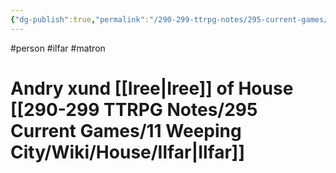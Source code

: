 ```yaml
---
{"dg-publish":true,"permalink":"/290-299-ttrpg-notes/295-current-games/11-weeping-city/wiki/person/andry/"}
---
```



#person #ilfar #matron 

# Andry xund [[Iree\|Iree]] of House [[290-299 TTRPG Notes/295 Current Games/11 Weeping City/Wiki/House/Ilfar\|Ilfar]]